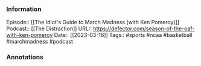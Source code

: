 ### Information

Episode:: [[The Idiot's Guide to March Madness (with Ken Pomeroy)]]
Podcast:: [[The Distraction]]
URL:: https://defector.com/season-of-the-oaf-with-ken-pomeroy
Date:: [[2023-03-16]]
Tags:: #sports #ncaa #basketball #marchmadness
#podcast


### Annotations

